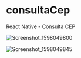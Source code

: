 # consultaCep
React Native - Consulta CEP




![Screenshot_1598049800](https://user-images.githubusercontent.com/57809579/90941517-b8c41f00-e3e8-11ea-8e2b-3e52a852febb.png)


![Screenshot_1598049845](https://user-images.githubusercontent.com/57809579/90941519-b9f54c00-e3e8-11ea-93d6-d34d99514f82.png)
